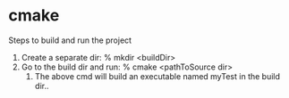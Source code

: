 # cmake
Steps to build and run the project
1. Create a separate dir: % mkdir &lt;buildDir&gt;
1. Go to the build dir and run: % cmake &lt;pathToSource dir&gt;
   1. The above cmd will build an executable named myTest in the build dir..  


